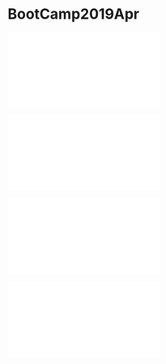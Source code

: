 # BootCamp2019Apr

![Observing MCM Components](ObserveMCMComponent.md)

![Open LDAP integration to ICP](OpenLdap.md)

![Application Placement](mcm_app_placement.md)

![MCM Compliance](MCMCompliance.md)

